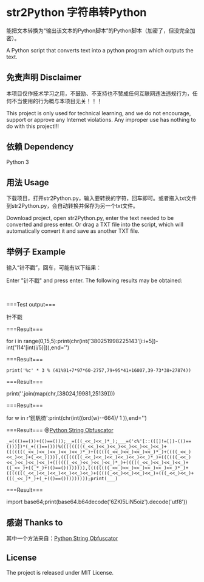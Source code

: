 # str2Python 字符串转Python

能把文本转换为“输出该文本的Python脚本”的Python脚本（加密了，但没完全加密）。

A Python script that converts text into a python program which outputs the text.

## 免责声明 Disclaimer

本项目仅作技术学习之用，不鼓励、不支持也不赞成任何互联网违法违规行为，任何不当使用的行为概与本项目无关！！！

This project is only used for technical learning, and we do not encourage, support or approve any Internet violations. Any improper use has nothing to do with this project!!!

## 依赖 Dependency

Python 3

## 用法 Usage

下载项目，打开str2Python.py，输入要转换的字符，回车即可。或者拖入txt文件到str2Python.py，会自动转换并保存为另一个txt文件。 

Download project, open str2Python.py, enter the text needed to be converted and press enter. Or drag a TXT file into the script, which will automatically convert it and save as another TXT file.

## 举例子 Example

输入“针不戳”，回车，可能有以下结果：

Enter "针不戳" and press enter. The following results may be obtained:

<br>

===Test output===

针不戳

===Result===

for i in range(0,15,5):print(chr(int('380251998225143'[i:i+5])-int('114'[int(i/5)])),end='')

===Result===

`print('%c' * 3 % (41%91+7*97*60-2757,79+95*41+16007,39-73*38+27874))`

===Result===

print(''.join(map(chr,[38024,19981,25139])))

===Result===

for w in r'釰䭵徛':print(chr(int((ord(w)--664)/ 1 )),end='')

===Result=== @[Python String Obfuscator](https://github.com/d4em0n/nostr)

`_=((()==())+(()==()));__=(((_<<_)<<_)*_);___=('c%'[::(([]!=[])-(()==()))])*(_+(()==()))%(((((((((_<<_)<<_)<<_)<<_)<<_)<<_)<<_)+(((((((_<<_)<<_)<<_)<<_)<<_)*_)+((((((_<<_)<<_)<<_)<<_)*_)+((((_<<_)<<_)<<_)+(_<<_))))),((((((((_<<_)<<_)<<_)<<_)<<_)<<_)*_)+((((((_<<_)<<_)<<_)<<_)<<_)+((((((_<<_)<<_)<<_)<<_)*_)+(((((_<<_)<<_)<<_)<<_)+((_<<_)+((_*_)+(()==()))))))),((((((((_<<_)<<_)<<_)<<_)<<_)<<_)*_)+(((((((_<<_)<<_)<<_)<<_)<<_)<<_)+(((((_<<_)<<_)<<_)<<_)+(((_<<_)<<_)+(((_<<_)*_)+(_+(()==()))))))));print(___)`

===Result===

import base64;print(base64.b64decode('6ZKI5LiN5oiz').decode('utf8'))

## 感谢 Thanks to

其中一个方法来自：[Python String Obfuscator](https://github.com/d4em0n/nostr)

## License

The project is released under MIT License.
